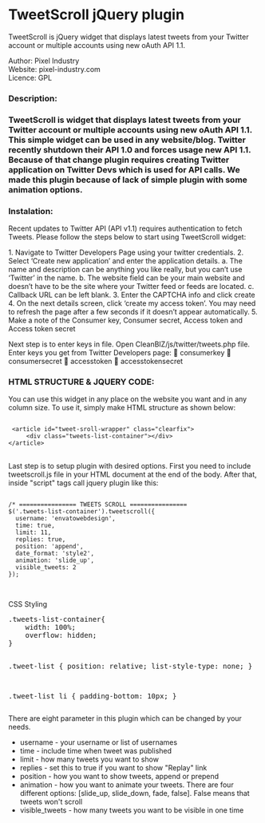 TweetScroll jQuery plugin
===========================

TweetScroll is jQuery widget that displays latest tweets from your Twitter account or multiple accounts 
using new oAuth API 1.1. 

Author: Pixel Industry<br />
Website: pixel-industry.com<br />
Licence: GPL<br />

<h3>Description:<h3>
<p>
TweetScroll is widget that displays latest tweets from your Twitter account or multiple accounts using new 
oAuth API 1.1. This simple widget can be used in any website/blog. Twitter recently shutdown their API 1.0 
and forces usage new API 1.1. Because of that change plugin requires creating Twitter application on Twitter 
Devs which is used for API calls. We made this plugin because of lack of simple plugin with some animation options.</p>

<h3>Instalation:</h3>
<p>
Recent updates to Twitter API (API v1.1) requires authentication to fetch Tweets. Please follow the steps below to start using TweetScroll widget:</p>
1. Navigate to Twitter Developers Page using your twitter credentials. 2. Select ‘Create new application’ and enter the application details.
a. The name and description can be anything you like really, but you can’t use ‘Twitter’ in the name.
b. The website field can be your main website and doesn’t have to be the site where your Twitter feed or feeds are located.
c. Callback URL can be left blank.
3. Enter the CAPTCHA info and click create
4. On the next details screen, click ‘create my access token’. You may need to refresh the page after a few seconds if it doesn’t appear automatically.
5. Make a note of the Consumer key, Consumer secret, Access token and Access token secret


Next step is to enter keys in file. Open CleanBIZ/js/twitter/tweets.php file. Enter keys you get from Twitter Developers page:
 consumerkey
 consumersecret
 accesstoken
 accesstokensecret

<h3>HTML STRUCTURE & JQUERY CODE:</h3>
<p>
You can use this widget in any place on the website you want and in any column size. To use it, 
simply make HTML structure as shown below: </p>
<pre>
<code>
 &#60;article id="tweet-sroll-wrapper" class="clearfix"&#62;
     &#60;div class="tweets-list-container"&#62;&#60;/div&#62;
&#60;/article&#62;
</code>
</pre>

<p>
Last step is to setup plugin with desired options. First you need to include tweetscroll.js file in your 
HTML document at the end of the body. After that, inside "script" tags call jquery plugin like this: </p>
<pre>
<code>
/* ================ TWEETS SCROLL ================ 
$('.tweets-list-container').tweetscroll({ 
  username: 'envatowebdesign', 
  time: true, 
  limit: 11,
  replies: true, 
  position: 'append', 
  date_format: 'style2', 
  animation: 'slide_up', 
  visible_tweets: 2 
});

</code>
</pre>

<p>CSS Styling</p>
<pre>
.tweets-list-container{
    width: 100%;
    overflow: hidden;
}

.tweet-list {
    position: relative;
    list-style-type: none;
}

.tweet-list li {
    padding-bottom: 10px;
}
</pre>

<p>
There are eight parameter in this plugin which can be changed by your needs.</p>
<ul>
<li>username - your username or list of usernames</li>
<li>time - include time when tweet was published</li>
<li>limit - how many tweets you want to show</li>
<li>replies - set this to true if you want to show "Replay" link</li>
<li>position - how you want to show tweets, append or prepend</li>
<li>animation - how you want to animate your tweets. There are four different options: [slide_up, slide_down, fade, false]. False means that tweets won't scroll</li>
<li>visible_tweets - how many tweets you want to be visible in one time</li>
</ul>
